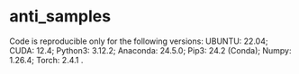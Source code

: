 # anti_samples
Code is reproducible only for the following versions:
UBUNTU: 22.04; CUDA: 12.4; Python3: 3.12.2; Anaconda: 24.5.0; Pip3: 24.2 (Conda); Numpy: 1.26.4; Torch: 2.4.1 .
